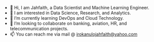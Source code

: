 - 👋 Hi, I am Jahfaith, a Data Scientist and Machine Learning Engineer. 
- 👀 I am interested in Data Science, Research, and Analytics.
- 🌱 I’m currently learning DevOps and Cloud Technology. 
- 💞️ I’m looking to collaborate on banking, aviation, HR, and telecommunication projects.
- 📫 You can reach me via mail @ irokanulojahfaith@yahoo.com

<!---
Jahfaith/Jahfaith is a ✨ special ✨ repository because its `README.md` (this file) appears on your GitHub profile.
You can click the Preview link to take a look at your changes.
--->
